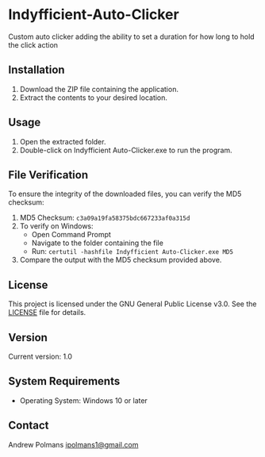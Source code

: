 # Indyfficient-Auto-Clicker
Custom auto clicker adding the ability to set a duration for how long to hold the click action

## Installation

1. Download the ZIP file containing the application.
2. Extract the contents to your desired location.

## Usage

1. Open the extracted folder.
2. Double-click on Indyfficient Auto-Clicker.exe to run the program.

## File Verification

To ensure the integrity of the downloaded files, you can verify the MD5 checksum:

1. MD5 Checksum: `c3a09a19fa58375bdc667233af0a315d`
2. To verify on Windows:
   - Open Command Prompt
   - Navigate to the folder containing the file
   - Run: `certutil -hashfile Indyfficient Auto-Clicker.exe MD5`
3. Compare the output with the MD5 checksum provided above.

## License

This project is licensed under the GNU General Public License v3.0. See the [LICENSE](LICENSE) file for details.

## Version

Current version: 1.0

## System Requirements

- Operating System: Windows 10 or later

## Contact

Andrew Polmans
ipolmans1@gmail.com
